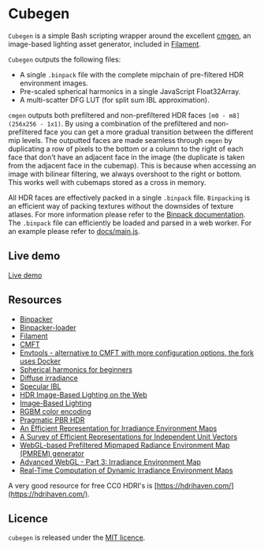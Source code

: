# Cubegen

`Cubegen` is a simple Bash scripting wrapper around the excellent [cmgen](https://github.com/google/filament/tree/master/tools/cmgen), an image-based lighting asset generator, included in [Filament](https://github.com/google/filament/).

`Cubegen` outputs the following files:

- A single `.binpack` file with the complete mipchain of pre-filtered HDR environment images.
- Pre-scaled spherical harmonics in a single JavaScript Float32Array.
- A multi-scatter DFG LUT (for split sum IBL approximation).

`cmgen` outputs both prefiltered and non-prefiltered HDR faces `[m0 - m8]` `(256x256 - 1x1)`. By using a combination of the prefiltered and non-prefiltered face you can get a more gradual transition between the different mip levels. The outputted faces are made seamless through `cmgen` by duplicating a row of pixels to the bottom or a column to the right of each face that don't have an adjacent face in the image (the duplicate is taken from the adjacent face in the cubemap). This is because when accessing an image with bilinear filtering, we always overshoot to the right or bottom. This works well with cubemaps stored as a cross in memory.

All HDR faces are effectively packed in a single `.binpack` file. `Binpacking` is an efficient way of packing textures without the downsides of texture atlases. For more information please refer to the [Binpack documentation](https://github.com/timvanscherpenzeel/binpacker). The `.binpack` file can efficiently be loaded and parsed in a web worker. For an example please refer to [docs/main.js](/docs/main.js).

## Live demo

[Live demo](https://timvanscherpenzeel.github.io/cubegen/)

## Resources

- [Binpacker](https://github.com/timvanscherpenzeel/binpacker)
- [Binpacker-loader](https://github.com/timvanscherpenzeel/binpacker-loader)
- [Filament](https://github.com/google/filament)
- [CMFT](https://github.com/dariomanesku/cmft)
- [Envtools - alternative to CMFT with more configuration options, the fork uses Docker](https://github.com/cedricpinson/envtools)
- [Spherical harmonics for beginners](https://dickyjim.wordpress.com/2013/09/04/spherical-harmonics-for-beginners/)
- [Diffuse irradiance](https://learnopengl.com/PBR/IBL/Diffuse-irradiance)
- [Specular IBL](https://learnopengl.com/PBR/IBL/Specular-IBL)
- [HDR Image-Based Lighting on the Web](https://webglinsights.github.io/downloads/WebGL-Insights-Chapter-16.pdf)
- [Image-Based Lighting](http://ict.usc.edu/pubs/Image-Based%20Lighting.pdf)
- [RGBM color encoding](https://graphicrants.blogspot.nl/2009/04/rgbm-color-encoding.html)
- [Pragmatic PBR HDR](http://marcinignac.com/blog/pragmatic-pbr-hdr)
- [An Efficient Representation for Irradiance Environment Maps](http://graphics.stanford.edu/papers/envmap/)
- [A Survey of Efficient Representations for Independent Unit Vectors](http://jcgt.org/published/0003/02/01/paper.pdf)
- [WebGL-based Prefiltered Mipmaped Radiance Environment Map (PMREM) generator](https://github.com/mrdoob/three.js/issues/7402)
- [Advanced WebGL - Part 3: Irradiance Environment Map](http://codeflow.org/entries/2011/apr/18/advanced-webgl-part-3-irradiance-environment-map/)
- [Real-Time Computation of Dynamic Irradiance Environment Maps](https://developer.nvidia.com/gpugems/GPUGems2/gpugems2_chapter10.html)

A very good resource for free CC0 HDRI's is [https://hdrihaven.com/](https://hdrihaven.com/).

## Licence

`cubegen` is released under the [MIT licence](https://raw.githubusercontent.com/TimvanScherpenzeel/cubegen/master/LICENSE).
